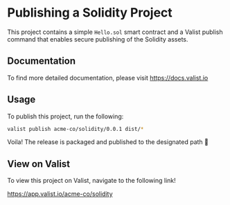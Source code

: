 # Publishing a Solidity Project

This project contains a simple `Hello.sol` smart contract and a Valist publish command that enables secure publishing of the Solidity assets.

## Documentation

To find more detailed documentation, please visit https://docs.valist.io

## Usage

To publish this project, run the following:

```bash
valist publish acme-co/solidity/0.0.1 dist/*
```

Voila! The release is packaged and published to the designated path 🚀

## View on Valist

To view this project on Valist, navigate to the following link!

<https://app.valist.io/acme-co/solidity>
